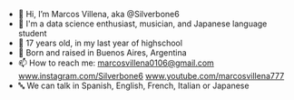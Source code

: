 - 👋 Hi, I’m Marcos Villena, aka @Silverbone6
- 👀 I'm a data science enthusiast, musician, and Japanese language student
- 🌱 17 years old, in my last year of highschool
- 🧉 Born and raised in Buenos Aires, Argentina
- 📫 How to reach me: marcosvillena0106@gmail.com www.instagram.com/Silverbone6 www.youtube.com/marcosvillena777
- 🔤 We can talk in Spanish, English, French, Italian or Japanese
